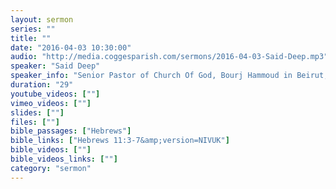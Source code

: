 ```yaml
---
layout: sermon
series: ""
title: ""
date: "2016-04-03 10:30:00"
audio: "http://media.coggesparish.com/sermons/2016-04-03-Said-Deep.mp3"
speaker: "Said Deep"
speaker_info: "Senior Pastor of Church Of God, Bourj Hammoud in Beirut, Lebanon. As General Manager of the NGO, “Mutual Faith, Lebanon” Said also directs an ever-growing ministry to children."
duration: "29"
youtube_videos: [""]
vimeo_videos: [""]
slides: [""]
files: [""]
bible_passages: ["Hebrews"]
bible_links: ["Hebrews 11:3-7&amp;version=NIVUK"]
bible_videos: [""]
bible_videos_links: [""]
category: "sermon"
---
```

